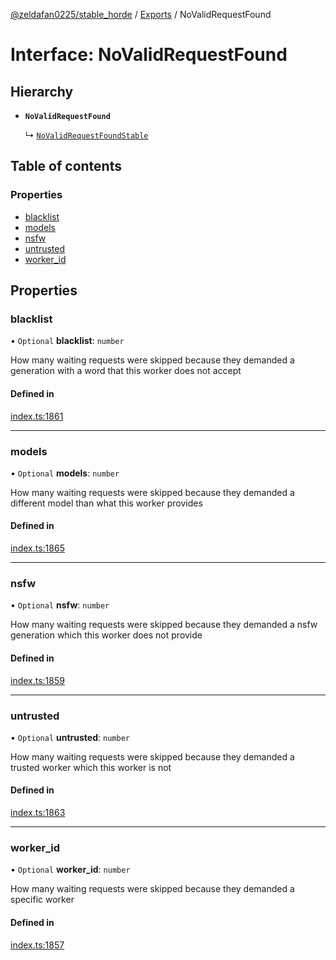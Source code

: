 [@zeldafan0225/stable_horde](../README.md) / [Exports](../modules.md) / NoValidRequestFound

# Interface: NoValidRequestFound

## Hierarchy

- **`NoValidRequestFound`**

  ↳ [`NoValidRequestFoundStable`](NoValidRequestFoundStable.md)

## Table of contents

### Properties

- [blacklist](NoValidRequestFound.md#blacklist)
- [models](NoValidRequestFound.md#models)
- [nsfw](NoValidRequestFound.md#nsfw)
- [untrusted](NoValidRequestFound.md#untrusted)
- [worker\_id](NoValidRequestFound.md#worker_id)

## Properties

### blacklist

• `Optional` **blacklist**: `number`

How many waiting requests were skipped because they demanded a generation with a word that this worker does not accept

#### Defined in

[index.ts:1861](https://github.com/ZeldaFan0225/stable_horde/blob/cc34adc/index.ts#L1861)

___

### models

• `Optional` **models**: `number`

How many waiting requests were skipped because they demanded a different model than what this worker provides

#### Defined in

[index.ts:1865](https://github.com/ZeldaFan0225/stable_horde/blob/cc34adc/index.ts#L1865)

___

### nsfw

• `Optional` **nsfw**: `number`

How many waiting requests were skipped because they demanded a nsfw generation which this worker does not provide

#### Defined in

[index.ts:1859](https://github.com/ZeldaFan0225/stable_horde/blob/cc34adc/index.ts#L1859)

___

### untrusted

• `Optional` **untrusted**: `number`

How many waiting requests were skipped because they demanded a trusted worker which this worker is not

#### Defined in

[index.ts:1863](https://github.com/ZeldaFan0225/stable_horde/blob/cc34adc/index.ts#L1863)

___

### worker\_id

• `Optional` **worker\_id**: `number`

How many waiting requests were skipped because they demanded a specific worker

#### Defined in

[index.ts:1857](https://github.com/ZeldaFan0225/stable_horde/blob/cc34adc/index.ts#L1857)
